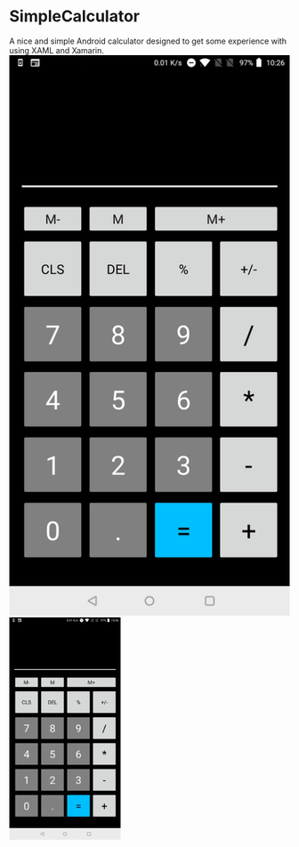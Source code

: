 # SimpleCalculator
A nice and simple Android calculator designed to get some experience with using XAML and Xamarin.
![Img1](img/Screenshot_20180808-102641.jpg)
<img src="img/Screenshot_20180808-102641.jpg" width="200"/>
